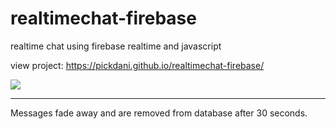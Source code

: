 # realtimechat-firebase
realtime chat using firebase realtime and javascript

view project: https://pickdani.github.io/realtimechat-firebase/

![](chat-example.gif)  

<hr>


Messages fade away and are removed from database after 30 seconds.  
